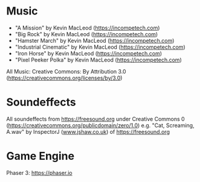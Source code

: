 Music
=====

* "A Mission" by Kevin MacLeod (https://incompetech.com)
* "Big Rock" by Kevin MacLeod (https://incompetech.com)
* "Hamster March" by Kevin MacLeod (https://incompetech.com)
* "Industrial Cinematic" by Kevin MacLeod (https://incompetech.com)
* "Iron Horse" by Kevin MacLeod (https://incompetech.com)
* "Pixel Peeker Polka" by Kevin MacLeod (https://incompetech.com)

All Music: Creative Commons: By Attribution 3.0 (https://creativecommons.org/licenses/by/3.0)

Soundeffects
============

All soundeffects from https://freesound.org under Creative Commons 0 (https://creativecommons.org/publicdomain/zero/1.0)
e.g. "Cat, Screaming, A.wav" by InspectorJ (www.jshaw.co.uk) of https://freesound.org

Game Engine
===========

Phaser 3: https://phaser.io
